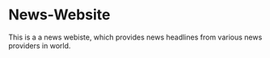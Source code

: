 # News-Website
This is a a news webiste, which provides news headlines from various news providers in world.
